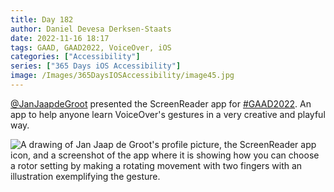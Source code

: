 ```yaml
---
title: Day 182
author: Daniel Devesa Derksen-Staats
date: 2022-11-16 18:17
tags: GAAD, GAAD2022, VoiceOver, iOS
categories: ["Accessibility"]
series: ["365 Days iOS Accessibility"]
image: /Images/365DaysIOSAccessibility/image45.jpg
---
```


[@JanJaapdeGroot](https://twitter.com/JanJaapdeGroot) presented the ScreenReader app for [#GAAD2022](365-days-ios-accessibility/tag/gaad2022/). An app to help anyone learn VoiceOver's gestures in a very creative and playful way.

![A drawing of Jan Jaap de Groot's profile picture, the ScreenReader app icon, and a screenshot of the app where it is showing how you can choose a rotor setting by making a rotating movement with two fingers with an illustration exemplifying the gesture.](/Images/365DaysIOSAccessibility/image45.jpg)


